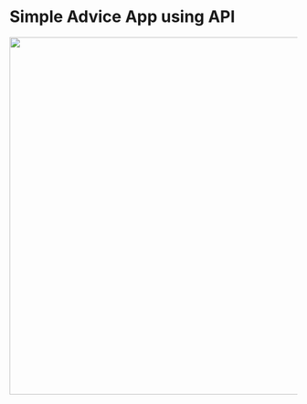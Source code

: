 # Simple Advice App using API

<img src="https://github.com/harshiniakshaya/React-Mini-Projects/assets/149646981/792ee8f8-7577-4a25-93c8-4bee829f12e1" width="772" height="627">

